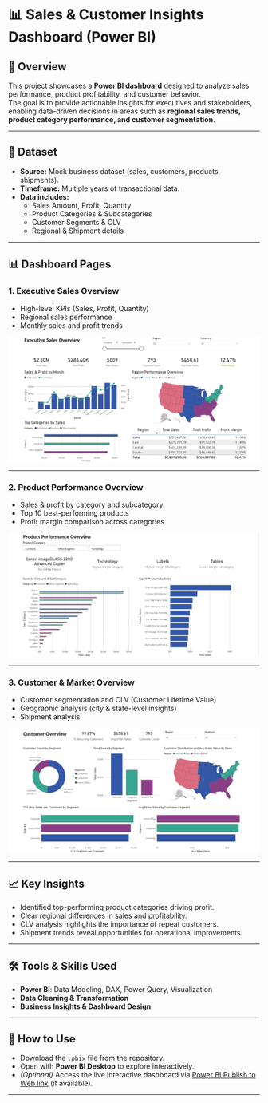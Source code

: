 # 📊 Sales & Customer Insights Dashboard (Power BI)

## 🔎 Overview  
This project showcases a **Power BI dashboard** designed to analyze sales performance, product profitability, and customer behavior.  
The goal is to provide actionable insights for executives and stakeholders, enabling data-driven decisions in areas such as **regional sales trends, product category performance, and customer segmentation**.  

---

## 📂 Dataset  
- **Source:** Mock business dataset (sales, customers, products, shipments).  
- **Timeframe:** Multiple years of transactional data.  
- **Data includes:**  
  - Sales Amount, Profit, Quantity  
  - Product Categories & Subcategories  
  - Customer Segments & CLV  
  - Regional & Shipment details  

---

## 📊 Dashboard Pages  

### 1. Executive Sales Overview  
- High-level KPIs (Sales, Profit, Quantity)  
- Regional sales performance  
- Monthly sales and profit trends  

![Executive Overview](images/sales.png)  

---

### 2. Product Performance Overview  
- Sales & profit by category and subcategory  
- Top 10 best-performing products  
- Profit margin comparison across categories  

![Product Performance](images/product.png)  

---

### 3. Customer & Market Overview  
- Customer segmentation and CLV (Customer Lifetime Value)  
- Geographic analysis (city & state-level insights)  
- Shipment analysis  

![Customer Overview](images/customer.png)  

---

## 📈 Key Insights  
- Identified top-performing product categories driving profit.  
- Clear regional differences in sales and profitability.  
- CLV analysis highlights the importance of repeat customers.  
- Shipment trends reveal opportunities for operational improvements.  

---

## 🛠 Tools & Skills Used  
- **Power BI**: Data Modeling, DAX, Power Query, Visualization  
- **Data Cleaning & Transformation**  
- **Business Insights & Dashboard Design**  

---

## 🚀 How to Use  
- Download the `.pbix` file from the repository.  
- Open with **Power BI Desktop** to explore interactively.  
- *(Optional)* Access the live interactive dashboard via [Power BI Publish to Web link](#) (if available).  

---


